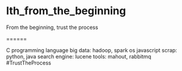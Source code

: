 # lth_from_the_beginning
From the beginning, trust the process

======

C programming language
big data: hadoop, spark
os
javascript
scrap: python, java
search engine: lucene
tools: mahout, rabbitmq
#TrustTheProcess
